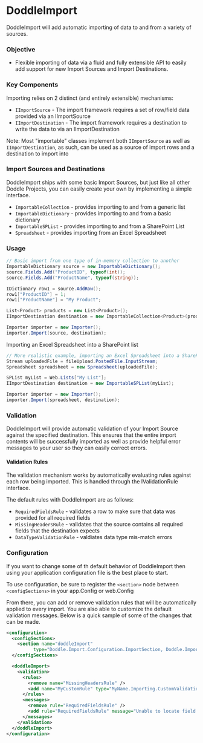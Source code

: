 # DoddleImport

DoddleImport will add automatic importing of data to and from a variety of sources.

### Objective
* Flexible importing of data via a fluid and fully extensible API to easily add support for new Import Sources and Import Destinations.

### Key Components
Importing relies on 2 distinct (and entirely extensible) mechanisms: 
* `IImportSource` - The import framework requires a set of row/field data provided via an IImportSource
* `IImportDestination` - The import framework requires a destination to write the data to via an IImportDestination

Note: Most "importable" classes implement both `IImportSource` as well as `IImportDestination`, as such, can be used as a source of import rows and a destination to import into

### Import Sources and Destinations
DoddleImport ships with some basic Import Sources, but just like all other Doddle Projects, you can easily create your own by implementing a simple interface.
* `ImportableCollection` - provides importing to and from a generic list
* `ImportableDictionary` - provides importing to and from a basic dictionary
* `ImportableSPList` - provides importing to and from a SharePoint List
* `Spreadsheet` - provides importing from an Excel Spreadsheet


### Usage

```csharp
// Basic import from one type of in-memory collection to another
ImportableDictionary source = new ImportableDictionary();
source.Fields.Add("ProductID", typeof(int));
source.Fields.Add("ProductName", typeof(string));

IDictionary row1 = source.AddRow();
row1["ProductID"] = 1;
row1["ProductName"] = "My Product";

List<Product> products = new List<Product>();
IImportDestination destination = new ImportableCollection<Product>(products);

Importer importer = new Importer();
importer.Import(source, destination);
```

Importing an Excel Spreadsheet into a SharePoint list

```csharp
// More realistic example, importing an Excel Spreadsheet into a SharePoint list
Stream uploadedFile = fileUpload.PostedFile.InputStream;
Spreadsheet spreadsheet = new Spreadsheet(uploadedFile);

SPList myList = Web.Lists["My List"];
IImportDestination destination = new ImportableSPList(myList);

Importer importer = new Importer();
importer.Import(spreadsheet, destination);
```

### Validation
DoddleImport will provide automatic validation of your Import Source against the specified destination. This ensures that the entire import contents will be successfully imported as well as provide helpful error messages to your user so they can easily correct errors.

#### Validation Rules
The validation mechanism works by automatically evaluating rules against each row being imported. This is handled through the IValidationRule interface.

The default rules with DoddleImport are as follows:
* `RequiredFieldsRule` - validates a row to make sure that data was provided for all required fields
* `MissingHeadersRule` - validates that the source contains all required fields that the destination expects
* `DataTypeValidationRule` - valdiates data type mis-match errors

### Configuration
If you want to change some of th default behavior of DoddleImport then using your application configuration file is the best place to start.

To use configuration, be sure to register the `<section>` node between `<configSections>` in your app.Config or web.Config

From there, you can add or remove validation rules that will be automatically applied to every import. You are also able to customize the default validation messages. Below is a quick sample of some of the changes that can be made. 

```xml
<configuration>
  <configSections>
    <section name="doddleImport" 
          type="Doddle.Import.Configuration.ImportSection, Doddle.Import, Version=1.0.0.0, Culture=neutral, PublicKeyToken=6f5f0fd458d019c9" />
  </configSections>

  <doddleImport>
    <validation>
      <rules>
        <remove name="MissingHeadersRule" />
        <add name="MyCustomRule" type="MyName.Importing.CustomValidationRule, MyName.Importing" />
      </rules>
      <messages>
        <remove rule="RequiredFieldsRule" />
        <add rule="RequiredFieldsRule" message="Unable to locate field '{0}'"/>
      </messages>
    </validation>
  </doddleImport>
</configuration>
```
